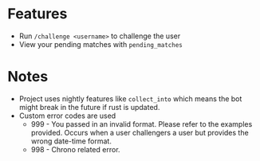 # Features
- Run `/challenge <username>` to challenge the user
- View your pending matches with `pending_matches`

# Notes
- Project uses nightly features like `collect_into` which means the bot might break in the future if rust is updated.
- Custom error codes are used
    - 999 - You passed in an invalid format. Please refer to the examples provided. Occurs when a user challengers a user but provides the wrong date-time format.
    - 998 - Chrono related error.
